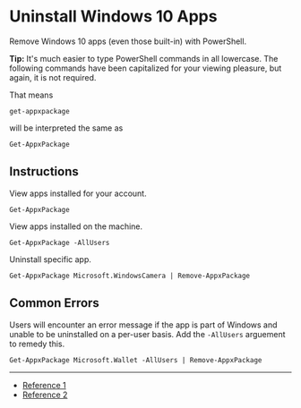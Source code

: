 # Uninstall Windows 10 Apps
Remove Windows 10 apps (even those built-in) with PowerShell.

**Tip:** It's much easier to type PowerShell commands in all lowercase. The following commands have been capitalized for your viewing pleasure, but again, it is not required.

That means
```
get-appxpackage
```
will be interpreted the same as
```
Get-AppxPackage
```

## Instructions
View apps installed for your account.
```
Get-AppxPackage
```

View apps installed on the machine.
```
Get-AppxPackage -AllUsers
```

Uninstall specific app.
```
Get-AppxPackage Microsoft.WindowsCamera | Remove-AppxPackage
```

## Common Errors
Users will encounter an error message if the app is part of Windows and unable to be uninstalled on a per-user basis.
Add the `-AllUsers` arguement to remedy this.
```
Get-AppxPackage Microsoft.Wallet -AllUsers | Remove-AppxPackage
```

---

- [Reference 1](https://pureinfotech.com/uninstall-apps-powershell-windows-10)
- [Reference 2](https://www.askvg.com/guide-how-to-remove-all-built-in-apps-in-windows-10/)
